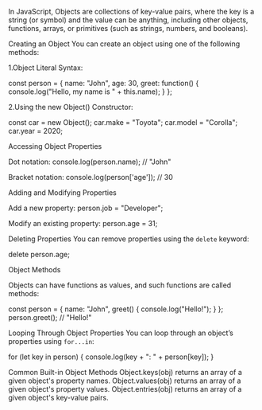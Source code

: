 In JavaScript, Objects are collections of key-value pairs, where the key is a string (or symbol) and the value can be anything, including other objects, functions, arrays, or primitives (such as strings, numbers, and booleans).

Creating an Object
You can create an object using one of the following methods:

1.Object Literal Syntax:

   const person = {
       name: "John",
       age: 30,
       greet: function() {
           console.log("Hello, my name is " + this.name);
       }
   };

2.Using the new Object() Constructor:

   const car = new Object();
   car.make = "Toyota";
   car.model = "Corolla";
   car.year = 2020;

Accessing Object Properties

Dot notation:
    console.log(person.name); // "John"

Bracket notation:
    console.log(person['age']); // 30

Adding and Modifying Properties

Add a new property:
    person.job = "Developer";

Modify an existing property:
    person.age = 31;

Deleting Properties
    You can remove properties using the `delete` keyword:

delete person.age;

Object Methods

Objects can have functions as values, and such functions are called methods:

const person = {
    name: "John",
    greet() {
        console.log("Hello!");
    }
};
person.greet(); // "Hello!"

Looping Through Object Properties
You can loop through an object’s properties using `for...in`:

for (let key in person) {
    console.log(key + ": " + person[key]);
}


Common Built-in Object Methods
    Object.keys(obj) returns an array of a given object's property names.
    Object.values(obj) returns an array of a given object's property values.
    Object.entries(obj) returns an array of a given object's key-value pairs.